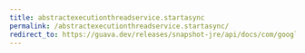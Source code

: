```yaml
---
title: abstractexecutionthreadservice.startasync
permalink: /abstractexecutionthreadservice.startasync/
redirect_to: https://guava.dev/releases/snapshot-jre/api/docs/com/google/common/util/concurrent/AbstractExecutionThreadService.html#startAsync--
---
```


